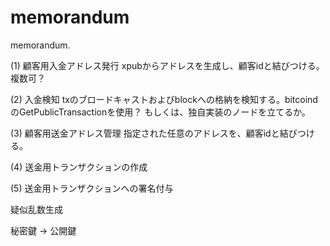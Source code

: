 # memorandum
memorandum.

(1) 顧客用入金アドレス発行
xpubからアドレスを生成し、顧客idと結びつける。複数可？

(2) 入金検知
txのブロードキャストおよびblockへの格納を検知する。bitcoindのGetPublicTransactionを使用？
もしくは、独自実装のノードを立てるか。

(3) 顧客用送金アドレス管理
指定された任意のアドレスを、顧客idと結びつける。

(4) 送金用トランザクションの作成

(5) 送金用トランザクションへの署名付与


疑似乱数生成

秘密鍵 -> 公開鍵
